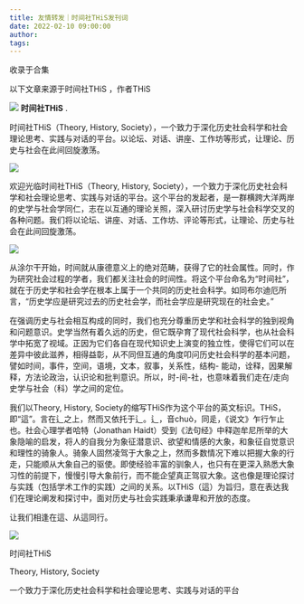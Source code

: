 ```yaml
---
title: 友情转发｜时间社THiS发刊词
date: 2022-02-10 09:00:00
author: 
tags: 
---
```



收录于合集

以下文章来源于时间社THiS ，作者THiS

![](/images/21/2.png) **时间社THiS** .

时间社THiS（Theory, History,
Society），一个致力于深化历史社会科学和社会理论思考、实践与对话的平台。以论坛、对话、讲座、工作坊等形式，让理论、历史与社会在此间回旋激荡。

![](/images/21/3.jpeg)

欢迎光临时间社THiS（Theory, History,
Society），一个致力于深化历史社会科学和社会理论思考、实践与对话的平台。这个平台的发起者，是一群横跨大洋两岸的史学与社会学同仁，志在以互通的理论关照，深入研讨历史学与社会科学交叉的各种问题。我们将以论坛、讲座、对话、工作坊、评论等形式，让理论、历史与社会在此间回旋激荡。  

![](/images/21/4.png)

从涂尔干开始，时间就从康德意义上的绝对范畴，获得了它的社会属性。同时，作为研究社会过程的学者，我们都关注社会的时间性。将这个平台命名为“时间社”，就在于历史学和社会学在根本上属于一个共同的历史社会科学。如同布尔迪厄所言，“历史学应是研究过去的历史社会学，而社会学应是研究现在的社会史。”  

  

在强调历史与社会相互构成的同时，我们也充分尊重历史学和社会科学的独到视角和问题意识。史学当然有着久远的历史，但它既孕育了现代社会科学，也从社会科学中拓宽了视域。正因为它们各自在现代知识史上演变的独立性，使得它们可以在差异中彼此滋养，相得益彰，从不同但互通的角度叩问历史社会科学的基本问题，譬如时间，事件，空间，语境，文本，叙事，关系性，结构-
能动，诠释，因果解释，方法论政治，认识论和批判意识。所以，时-间-社，也意味着我们走在/走向史学与社会（科）学之间的定位。

  

我们以Theory, History,
Society的缩写THiS作为这个平台的英文标识。THiS，即“這”。言在辶之上，然而又依托于辶。辶，音chuò，同辵，《说文》乍行乍止也。社会心理学者哈特（Jonathan
Haidt）受到《法句经》中释迦牟尼所举的大象隐喻的启发，将人的自我分为象征潜意识、欲望和情感的大象，和象征自觉意识和理性的骑象人。骑象人固然凌驾于大象之上，然而多数情况下难以把握大象的行走，只能顺从大象自己的驱使。即使经验丰富的驯象人，也只有在更深入熟悉大象习性的前提下，慢慢引导大象前行，而不能企望真正驾驭大象。这也像是理论探讨与实践（包括学术工作的实践）之间的关系。以THiS（這）为旨归，意在表达我们在理论阐发和探讨中，面对历史与社会实践秉承谦卑和开放的态度。

  

让我们相逢在這、从這同行。

![](/images/21/5.jpeg)

时间社THiS  

  

Theory, History, Society

  

一个致力于深化历史社会科学和社会理论思考、实践与对话的平台

